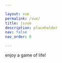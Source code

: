 ```yaml
---

layout: vue
permalink: /vue/
title: jsvue
description: placeholder
nav: false
nav_order: 0

---
```


enjoy a game of life!